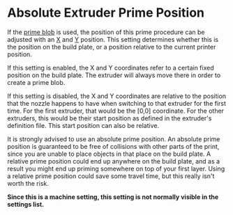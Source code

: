 Absolute Extruder Prime Position
====
If the [prime blob](../platform_adhesion/prime_blob_enable.md) is used, the position of this prime procedure can be adjusted with an [X](../platform_adhesion/extruder_prime_pos_x.md) and [Y](../platform_adhesion/extruder_prime_pos_y.md) position. This setting determines whether this is the position on the build plate, or a position relative to the current printer position.

If this setting is enabled, the X and Y coordinates refer to a certain fixed position on the build plate. The extruder will always move there in order to create a prime blob.

If this setting is disabled, the X and Y coordinates are relative to the position that the nozzle happens to have when switching to that extruder for the first time. For the first extruder, that would be the [0,0] coordinate. For the other extruders, this would be their start position as defined in the extruder's definition file. This start position can also be relative.

It is strongly advised to use an absolute prime position. An absolute prime position is guaranteed to be free of collisions with other parts of the print, since you are unable to place objects in that place on the build plate. A relative prime position could end up anywhere on the build plate, and as a result you might end up priming somewhere on top of your first layer. Using a relative prime position could save some travel time, but this really isn't worth the risk.

**Since this is a machine setting, this setting is not normally visible in the settings list.**